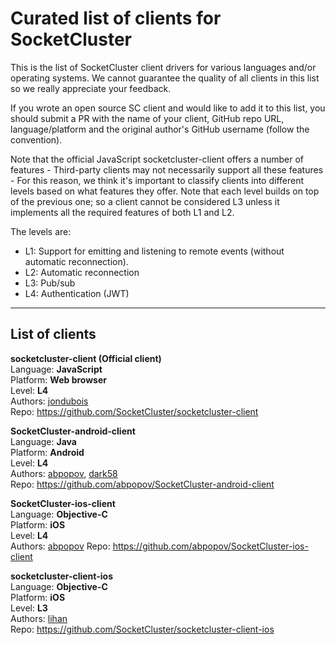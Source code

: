 # Curated list of clients for SocketCluster

This is the list of SocketCluster client drivers for various languages and/or operating systems.
We cannot guarantee the quality of all clients in this list so we really appreciate your feedback.

If you wrote an open source SC client and would like to add it to this list, you should submit a PR with
the name of your client, GitHub repo URL, language/platform and the original author's GitHub username (follow the convention).

Note that the official JavaScript socketcluster-client offers a number of features - Third-party clients
may not necessarily support all these features - For this reason, we think it's important to classify
clients into different levels based on what features they offer.
Note that each level builds on top of the previous one; so a client cannot be considered L3 unless it implements all the required features of both L1 and L2.

The levels are:

- L1: Support for emitting and listening to remote events (without automatic reconnection).
- L2: Automatic reconnection
- L3: Pub/sub
- L4: Authentication (JWT)

---

## List of clients

**socketcluster-client (Official client)**  
Language: **JavaScript**  
Platform: **Web browser**  
Level: **L4**  
Authors: [jondubois](https://github.com/jondubois)  
Repo: https://github.com/SocketCluster/socketcluster-client

**SocketCluster-android-client**  
Language: **Java**  
Platform: **Android**  
Level: **L4**  
Authors: [abpopov](https://github.com/abpopov), [dark58](https://github.com/dark58)  
Repo: https://github.com/abpopov/SocketCluster-android-client

**SocketCluster-ios-client**  
Language: **Objective-C**  
Platform: **iOS**  
Level: **L4**  
Authors: [abpopov](https://github.com/abpopov) 
Repo: https://github.com/abpopov/SocketCluster-ios-client

**socketcluster-client-ios**  
Language: **Objective-C**  
Platform: **iOS**  
Level: **L3**  
Authors: [lihan](https://github.com/lihan)  
Repo: https://github.com/SocketCluster/socketcluster-client-ios
